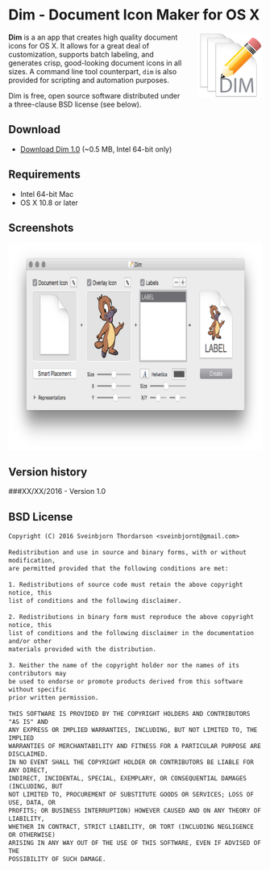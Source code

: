 # Dim - Document Icon Maker for OS X

<img align="right" src="Dim/dim_icon.png" style="float: right; margin-left: 30px;" width="128" height="128">

**Dim** is a an app that creates high quality document icons for OS X.  It allows for a great deal of customization, supports batch labeling, and generates crisp, good-looking document icons in all sizes. A command line tool counterpart, `dim` is also provided for scripting and automation purposes.

Dim is free, open source software distributed under a three-clause BSD license (see below).

## Download

* [Download Dim 1.0](http://sveinbjorn.org/files/software/dim.zip) (~0.5 MB, Intel 64-bit only)

## Requirements

* Intel 64-bit Mac
* OS X 10.8 or later

## Screenshots

<img src="Dim/dim_screenshot1.png" align="center" width="796" height="412">

## Version history

###XX/XX/2016 - Version 1.0

## BSD License 

````
Copyright (C) 2016 Sveinbjorn Thordarson <sveinbjornt@gmail.com>

Redistribution and use in source and binary forms, with or without modification,
are permitted provided that the following conditions are met:

1. Redistributions of source code must retain the above copyright notice, this
list of conditions and the following disclaimer.

2. Redistributions in binary form must reproduce the above copyright notice, this
list of conditions and the following disclaimer in the documentation and/or other
materials provided with the distribution.

3. Neither the name of the copyright holder nor the names of its contributors may
be used to endorse or promote products derived from this software without specific
prior written permission.

THIS SOFTWARE IS PROVIDED BY THE COPYRIGHT HOLDERS AND CONTRIBUTORS "AS IS" AND
ANY EXPRESS OR IMPLIED WARRANTIES, INCLUDING, BUT NOT LIMITED TO, THE IMPLIED
WARRANTIES OF MERCHANTABILITY AND FITNESS FOR A PARTICULAR PURPOSE ARE DISCLAIMED.
IN NO EVENT SHALL THE COPYRIGHT HOLDER OR CONTRIBUTORS BE LIABLE FOR ANY DIRECT,
INDIRECT, INCIDENTAL, SPECIAL, EXEMPLARY, OR CONSEQUENTIAL DAMAGES (INCLUDING, BUT
NOT LIMITED TO, PROCUREMENT OF SUBSTITUTE GOODS OR SERVICES; LOSS OF USE, DATA, OR
PROFITS; OR BUSINESS INTERRUPTION) HOWEVER CAUSED AND ON ANY THEORY OF LIABILITY,
WHETHER IN CONTRACT, STRICT LIABILITY, OR TORT (INCLUDING NEGLIGENCE OR OTHERWISE)
ARISING IN ANY WAY OUT OF THE USE OF THIS SOFTWARE, EVEN IF ADVISED OF THE
POSSIBILITY OF SUCH DAMAGE.
````